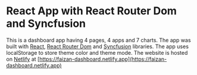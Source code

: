 # React App with React Router Dom and Syncfusion

This is a dashboard app having 4 pages, 4 apps and 7 charts.
The app was built with [React](https://reactjs.com/), [React Router Dom](https://v5.reactrouter.com/web/guides/quick-start) and [Syncfusion](https://www.syncfusion.com/) libraries.
The app uses localStorage to store theme color and theme mode.
The website is hosted on [Netlify](https://www.netlify.com/) at [https://faizan-dashboard.netlify.app](https://faizan-dashboard.netlify.app)
